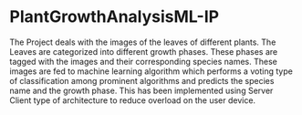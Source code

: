 # PlantGrowthAnalysisML-IP
The Project deals with the images of the leaves of different plants. The Leaves are categorized into different growth phases. These phases are tagged with the images and their corresponding species names. These images are fed to machine learning algorithm which performs a voting type of classification among prominent algorithms and predicts the species name and the growth phase. This has been implemented using Server Client type of architecture to reduce overload on the user device.

